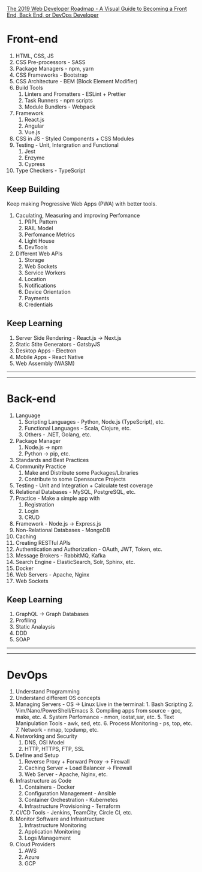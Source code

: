 [The 2019 Web Developer Roadmap - A Visual Guide to Becoming a Front End, Back End, or DevOps Developer](https://www.freecodecamp.org/news/2019-web-developer-roadmap/)

# Front-end

1. HTML, CSS, JS
2. CSS Pre-processors - SASS
3. Package Managers - npm, yarn
4. CSS Frameworks - Bootstrap
5. CSS Architecture - BEM (Block Element Modifier)
6. Build Tools
   1. Linters and Fromatters - ESLint + Prettier
   2. Task Runners - npm scripts
   3. Module Bundlers - Webpack
7. Framework
   1. React.js
   2. Angular
   3. Vue.js
8. CSS in JS - Styled Components + CSS Modules
9. Testing - Unit, Intergration and Functional
   1. Jest
   2. Enzyme
   3. Cypress
10. Type Checkers - TypeScript

## Keep Building

Keep making Progressive Web Apps (PWA) with better tools.

1. Caculating, Measuring and improving Perfomance
   1. PRPL Pattern
   2. RAIL Model
   3. Perfomance Metrics
   4. Light House
   5. DevTools
2. Different Web APIs
   1. Storage
   2. Web Sockets
   3. Service Workers
   4. Location
   5. Notifications
   6. Device Orientation
   7. Payments
   8. Credentials

## Keep Learning

1. Server Side Rendering - React.js → Next.js
2. Static Stite Generators - GatsbyJS
3. Desktop Apps - Electron
4. Mobile Apps - React Native
5. Web Assembly (WASM)

---

---

# Back-end

1. Language
   1. Scripting Languages - Python, Node.js (TypeScript), etc.
   2. Functional Languages - Scala, Clojure, etc.
   3. Others - .NET, Golang, etc.
2. Package Manager
   1. Node.js → npm
   2. Python → pip, etc.
3. Standards and Best Practices
4. Community Practice
   1. Make and Distribute some Packages/Libraries
   2. Contribute to some Opensource Projects
5. Testing - Unit and Integration + Calculate test coverage
6. Relational Databases - MySQL, PostgreSQL, etc.
7. Practice - Make a simple app with
   1. Registration
   2. Login
   3. CRUD
8. Framework - Node.js → Express.js
9. Non-Relational Databases - MongoDB
10. Caching
11. Creating RESTful APIs
12. Authentication and Authorization - OAuth, JWT, Token, etc.
13. Message Brokers - RabbitMQ, Kafka
14. Search Engine - ElasticSearch, Solr, Sphinx, etc.
15. Docker
16. Web Servers - Apache, Nginx
17. Web Sockets

## Keep Learning

1. GraphQL → Graph Databases
2. Profiling
3. Static Analaysis
4. DDD
5. SOAP

---

---

# DevOps

1. Understand Programming
2. Understand different OS concepts
3. Managing Servers - OS → Linux
   Live in the terminal: 1. Bash Scripting 2. Vim/Nano/PowerShell/Emacs 3. Compiling apps from source - gcc, make, etc. 4. System Perfomance - nmon, iostat,sar, etc. 5. Text Manipulation Tools - awk, sed, etc. 6. Process Monitoring - ps, top, etc. 7. Network - nmap, tcpdump, etc.
4. Networking and Security
   1. DNS, OSI Model
   2. HTTP, HTTPS, FTP, SSL
5. Define and Setup
   1. Reverse Proxy + Forward Proxy → Firewall
   2. Caching Server + Load Balancer → Firewall
   3. Web Server - Apache, Nginx, etc.
6. Infrastructure as Code
   1. Containers - Docker
   2. Configuration Management - Ansible
   3. Container Orchestration - Kubernetes
   4. Infrastructure Provisioning - Terraform
7. CI/CD Tools - Jenkins, TeamCity, Circle CI, etc.
8. Monitor Software and Infrastructure
   1. Infrastructure Monitoring
   2. Application Monitoring
   3. Logs Management
9. Cloud Providers
   1. AWS
   2. Azure
   3. GCP
